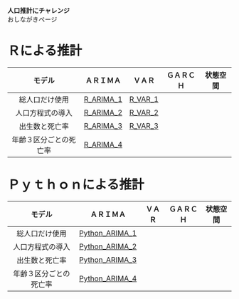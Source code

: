 **人口推計にチャレンジ**  
おしながきページ
# Ｒによる推計
| モデル | ＡＲＩＭＡ | ＶＡＲ | ＧＡＲＣＨ | 状態空間 |
| :---: | :---: | :---: | :---: | :---: |
| 総人口だけ使用 | [ R_ARIMA_1 ](https://colab.research.google.com/drive/11iBGtzEXfOynuyhiYJIXVgo-OojV0B0G?usp=sharing) | [ R_VAR_1 ](https://colab.research.google.com/drive/1orXQ4QF-KDg9mpTKYocHMFMBkZL1_cms?usp=sharing) |||
| 人口方程式の導入 | [ R_ARIMA_2 ](https://colab.research.google.com/drive/1EF1ngKafPHpPy1QcZHBZ_8wmvGunLWbK?usp=sharing) | [ R_VAR_2 ](https://colab.research.google.com/drive/13H3iLbnLvcK_POSiQ7IM5XWzXfBGNC2V?usp=sharing) |||
| 出生数と死亡率 | [ R_ARIMA_3 ](https://colab.research.google.com/drive/1MZ2XYpcnUZ8Dg7uYU-BEqRQOPy0y7u8r?usp=sharing) | [ R_VAR_3 ](https://colab.research.google.com/drive/1ud0letU7q3Y3jVfa2u2OjfUBvVEmXeMp?usp=sharing) |||
| 年齢３区分ごとの死亡率 | [ R_ARIMA_4 ](https://colab.research.google.com/drive/1QphFr9OsyonZQlRDjsa0rYdg8BUGI3N9?usp=sharing) ||||

# Ｐｙｔｈｏｎによる推計
| モデル | ＡＲＩＭＡ | ＶＡＲ | ＧＡＲＣＨ | 状態空間 |
| :---: | :---: | :---: | :---: | :---: |
| 総人口だけ使用 | [ Python_ARIMA_1 ](https://colab.research.google.com/drive/1--2tl9CaoS7YWa9YM9-K7kTxgimLVrVx?usp=sharing) ||||
| 人口方程式の導入 | [ Python_ARIMA_2 ](https://colab.research.google.com/drive/1Hqauyd81PvWexKfJvrkYFm8YTfW4MplS?usp=sharing) ||||
| 出生数と死亡率 | [ Python_ARIMA_3 ](https://colab.research.google.com/drive/14Ypt-UupLji-O6UhD5rn4-spJzyB9CT3?usp=sharing) ||||
| 年齢３区分ごとの死亡率 | [ Python_ARIMA_4 ](https://colab.research.google.com/drive/1lgXdk2FnCO9Onn05Yje_xcpaJSoJQC3J?usp=sharing) ||||
